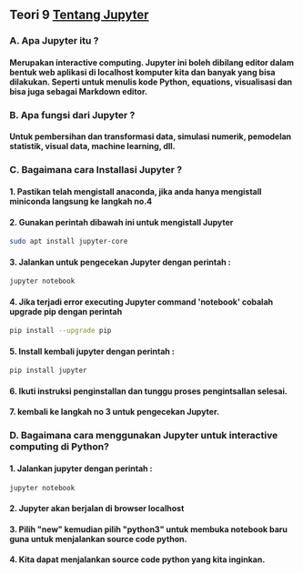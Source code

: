 ## Teori 9 [Tentang Jupyter](http://jupyter.org/documentation)

### A. Apa Jupyter itu ?
#### Merupakan interactive computing. Jupyter ini boleh dibilang editor dalam bentuk web aplikasi di localhost komputer kita dan banyak yang bisa dilakukan. Seperti untuk menulis kode Python, equations, visualisasi dan bisa juga sebagai Markdown editor.

### B. Apa fungsi dari Jupyter ?
#### Untuk pembersihan dan transformasi data, simulasi numerik, pemodelan statistik, visual data, machine learning, dll.

### C. Bagaimana cara Installasi Jupyter ?
#### 1. Pastikan telah mengistall anaconda, jika anda hanya mengistall miniconda langsung ke langkah no.4
#### 2. Gunakan perintah dibawah ini untuk mengistall Jupyter
```bash
sudo apt install jupyter-core
```
#### 3. Jalankan untuk pengecekan Jupyter dengan perintah :
```bash
jupyter notebook
```
#### 4. Jika terjadi error executing Jupyter command 'notebook' cobalah upgrade pip dengan perintah
```bash
pip install --upgrade pip
```
#### 5. Install kembali jupyter dengan perintah :
```bash
pip install jupyter
```
#### 6. Ikuti instruksi penginstallan dan tunggu proses pengintsallan selesai.
#### 7. kembali ke langkah no 3 untuk pengecekan Jupyter.

### D. Bagaimana cara menggunakan Jupyter untuk interactive computing di Python?
#### 1. Jalankan jupyter dengan perintah :
```bash
jupyter notebook
```
#### 2. Jupyter akan berjalan di browser localhost
#### 3. Pilih "new" kemudian pilih "python3" untuk membuka notebook baru guna untuk menjalankan source code python.
#### 4. Kita dapat menjalankan source code python yang kita inginkan.


